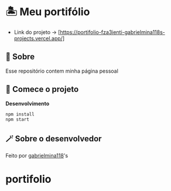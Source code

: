 # 🏝 Meu portifólio
- Link do projeto -> [https://portifolio-fza3ienti-gabrielmina118s-projects.vercel.app/]
## 📍 Sobre

Esse repositório contem minha página pessoal

## 🚀 Comece o projeto

**Desenvolvimento**

```bash
npm install
npm start
```


## 🪄 Sobre o desenvolvedor

Feito por [gabrielmina118](https://github.com/gabrielmina118)'s 

# portifolio
